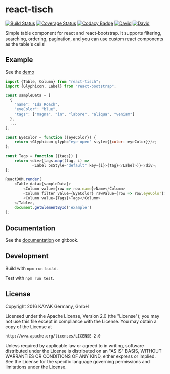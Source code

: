 # react-tisch

[![Build Status](https://travis-ci.org/kayak/react-tisch.png?branch=master)](https://travis-ci.org/kayak/react-tisch)
[![Coverage Status](https://coveralls.io/repos/github/kayak/react-tisch/badge.svg?branch=master)](https://coveralls.io/github/kayak/react-tisch?branch=master)
[![Codacy Badge](https://api.codacy.com/project/badge/Grade/f65c5b755f6d499a883e293332da2da6)](https://www.codacy.com/app/remi-k2620/react-tisch?utm_source=github.com&amp;utm_medium=referral&amp;utm_content=kayak/react-tisch&amp;utm_campaign=Badge_Grade)
[![David](https://img.shields.io/david/kayak/react-tisch.svg)](https://david-dm.org/kayak/react-tisch)
[![David](https://img.shields.io/david/dev/kayak/react-tisch.svg)](https://david-dm.org/kayak/react-tisch)

Simple table component for react and react-bootstrap. It supports filtering, searching, ordering, pagination, and you
can use custom react components as the table's cells!

## Example

See the [demo](https://kayak.gitbooks.io/react-tisch/content/docs/guides/simple_table.html#demo)

```js
import {Table, Column} from "react-tisch";
import {Glyphicon, Label} from "react-bootstrap";

const sampleData = [
  {
    "name": "Ida Roach",
    "eyeColor": "blue",
    "tags": ["magna", "in", "labore", "aliqua", "veniam"]
  },
  ...
];

const EyeColor = function ({eyeColor}) {
    return <Glyphicon glyph="eye-open" style={{color: eyeColor}}/>;
};

const Tags = function ({tags}) {
    return <div>{tags.map((tag, i) =>
            <Label bsStyle="default" key={i}>{tag}</Label>)}</div>;
};

ReactDOM.render(
    <Table data={sampleData}>
        <Column value={row => row.name}>Name</Column>
        <Column filter value={EyeColor} rawValue={row => row.eyeColor}>Eye color</Column>
        <Column value={Tags}>Tags</Column>
    </Table>,
    document.getElementById('example')
);
```

## Documentation

See the [documentation](https://kayak.gitbooks.io/react-tisch/content/) on gitbook.

## Development

Build with `npm run build`.

Test with `npm run test`.

## License

Copyright 2016 KAYAK Germany, GmbH

Licensed under the Apache License, Version 2.0 (the "License"); you may not use this file except in compliance with the License. You may obtain a copy of the License at

    http://www.apache.org/licenses/LICENSE-2.0

Unless required by applicable law or agreed to in writing, software distributed under the License is distributed on an "AS IS" BASIS, WITHOUT WARRANTIES OR CONDITIONS OF ANY KIND, either express or implied. See the License for the specific language governing permissions and limitations under the License.
